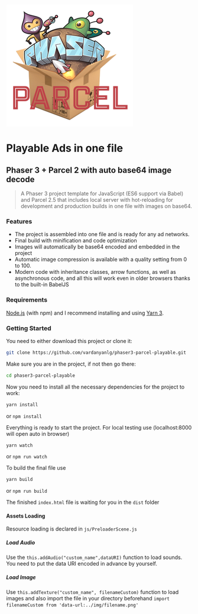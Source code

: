 ![phaser3-parcel-playable-logo](https://raw.githubusercontent.com/vardanyanlg/phaser3-parcel-playable/283cb29a85d7be8d0353e9f2b5041cba6f8019ae/src/img/logo.png)
# Playable Ads in one file
## Phaser 3 + Parcel 2 with auto base64 image decode
> A Phaser 3 project template for JavaScript (ES6 support via Babel) and Parcel 2.5 that includes local server with  hot-reloading for development and production builds in one file with images on base64.

### Features
- The project is assembled into one file and is ready for any ad networks.
- Final build with minification and code optimization
- Images will automatically be base64 encoded and embedded in the project
- Automatic image compression is available with a quality setting from 0 to 100.
- Modern code with inheritance classes, arrow functions, as well as asynchronous code, and all this will work even in older browsers thanks to the built-in BabelJS

### Requirements
[Node.js](https://nodejs.org/) (with npm) and I recommend installing and using [Yarn 3](https://yarnpkg.com/).

### Getting Started
You need to either download this project or clone it:
```bash
git clone https://github.com/vardanyanlg/phaser3-parcel-playable.git
```
Make sure you are in the project, if not then go there:
```bash
cd phaser3-parcel-playable
```
Now you need to install all the necessary dependencies for the project to work:
```bash
yarn install
```
or `npm install`

Everything is ready to start the project.
For local testing use (localhost:8000 will open auto in browser)
```bash
yarn watch
```
or `npm run watch`

To build the final file use
```bash
yarn build
```
or `npm run build`

The finished `index.html` file is waiting for you in the `dist` folder

#### Assets Loading
Resource loading is declared in `js/PreloaderScene.js`

##### Load Audio
Use the `this.addAudio("custom_name",dataURI)` function to load sounds. You need to put the data URI encoded in advance by yourself.

##### Load Image
Use `this.addTexture("custom_name", filenameCustom)` function to load images and also import the file in your directory beforehand
`import filenameCustom from 'data-url:../img/filename.png'`